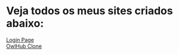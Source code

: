 # Veja todos os meus sites criados abaixo:

<a href="https://ytjosegames.github.io/Projetos/Login-Page/index.html">Login Page</a>
<br>
<a href="https://ytjosegames.github.io/Projetos/OwlHub-Clone/index.html">OwlHub Clone</a>